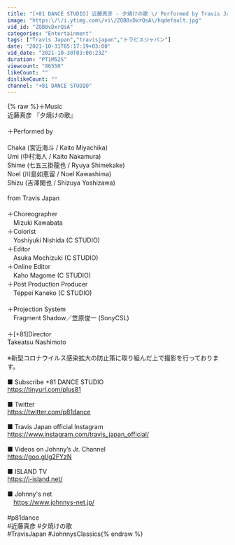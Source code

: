 ```yaml
---
title: "[+81 DANCE STUDIO] 近藤真彦 - 夕焼けの歌 \/ Performed by Travis Japan"
image: "https:\/\/i.ytimg.com\/vi\/ZQB8vDxrQsA\/hqdefault.jpg"
vid_id: "ZQB8vDxrQsA"
categories: "Entertainment"
tags: ["Travis Japan","travisjapan","トラビスジャパン"]
date: "2021-10-31T05:17:19+03:00"
vid_date: "2021-10-30T03:00:23Z"
duration: "PT1M52S"
viewcount: "86550"
likeCount: ""
dislikeCount: ""
channel: "+81 DANCE STUDIO"
---
```

{% raw %}＋Music<br />   近藤真彦 『夕焼けの歌』 <br /><br />＋Performed by<br /><br />   Chaka (宮近海斗 / Kaito Miyachika)<br />   Umi (中村海人 / Kaito Nakamura) <br />   Shime (七五三掛龍也 / Ryuya Shimekake) <br />   Noel (川島如恵留 / Noel Kawashima)<br />   Shizu (吉澤閑也 / Shizuya Yoshizawa)<br /><br />   from Travis Japan<br /><br />＋Choreographer<br />　Mizuki Kawabata<br />＋Colorist<br />　Yoshiyuki Nishida (C STUDIO)<br />＋Editor<br />　Asuka Mochizuki (C STUDIO)<br />＋Online Editor<br />　Kaho Magome (C STUDIO)<br />＋Post Production Producer<br />　Teppei Kaneko (C STUDIO)<br /><br />＋Projection System<br />　Fragment Shadow／笠原俊一 (SonyCSL)<br /><br />＋[+81]Director<br />    Takeatsu Nashimoto<br /><br />※新型コロナウイルス感染拡大の防止策に取り組んだ上で撮影を行っております。<br /><br />■ Subscribe +81 DANCE STUDIO<br />   <a rel="nofollow" target="blank" href="https://tinyurl.com/plus81">https://tinyurl.com/plus81</a><br /><br />■ Twitter<br />   <a rel="nofollow" target="blank" href="https://twitter.com/p81dance">https://twitter.com/p81dance</a><br /><br />■ Travis Japan official Instagram<br />   <a rel="nofollow" target="blank" href="https://www.instagram.com/travis_japan_official/">https://www.instagram.com/travis_japan_official/</a><br /> <br />■ Videos on Johnny’s Jr. Channel <br />   <a rel="nofollow" target="blank" href="https://goo.gl/g2FYzN">https://goo.gl/g2FYzN</a><br /><br />■ ISLAND TV<br />   <a rel="nofollow" target="blank" href="https://j-island.net/">https://j-island.net/</a><br /><br />■ Johnny's net <br />　<a rel="nofollow" target="blank" href="https://www.johnnys-net.jp/">https://www.johnnys-net.jp/</a><br /><br />#p81dance <br />#近藤真彦   #夕焼けの歌<br />#TravisJapan #JohnnysClassics{% endraw %}
